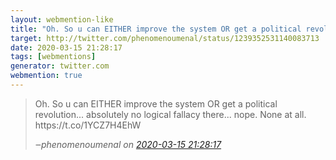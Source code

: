```yaml
---
layout: webmention-like
title: "Oh. So u can EITHER improve the system OR get a political revolution... absolutely no logical fallacy there... nope. None at all. https://t.co/1YCZ7H4EhW"
target: http://twitter.com/phenomenoumenal/status/1239352531140083713
date: 2020-03-15 21:28:17
tags: [webmentions]
generator: twitter.com
webmention: true
---
```




<blockquote class="external-citation">
  <p>
    Oh. So u can EITHER improve the system OR get a political revolution... absolutely no logical fallacy there... nope. None at all. https://t.co/1YCZ7H4EhW
  </p>
  <cite>‒<span class="p-author p-name">phenomenoumenal</span>
    on
    <a href="http://twitter.com/phenomenoumenal/status/1239352531140083713" rel="external nofollow" target="_blank">2020-03-15 21:28:17</a>
  </cite>
</blockquote>




